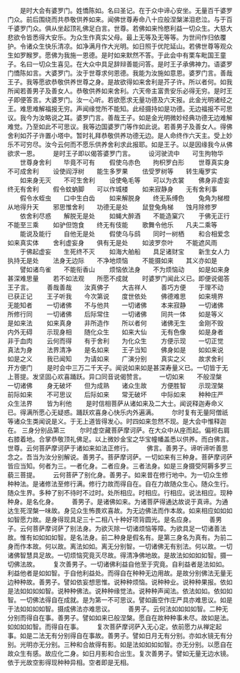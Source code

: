 <!-- { "loadSidebar": true } -->
　　是时大会有婆罗门。姓憍陈如。名曰圣记。在于众中谛心安坐。无量百千婆罗门众。前后围绕而共恭敬供养如来。闻佛世尊寿命八十应般涅槃涕泪悲泣。与于百千婆罗门众。俱从坐起顶礼佛足白言。世尊。若佛如来怜愍利益一切众生。大慈大悲欲令皆悉得大安乐。为众生作真实父母。最上无等及无等等。为世间作归依覆护。令诸众生快乐清凉。如净满月作大光明。如日照于优陀延山。若佛世尊等观众生如罗睺罗。愿佛为我施一恩德。是时如来默然不答。于此会中有栗车毗国王童子。名曰一切众生喜见。在大众中具足辞辩善能问答。是时王子承佛神力。语婆罗门憍陈如言。大婆罗门。汝于世尊求何恩德。我能为汝施如意恩。婆罗门言。善哉王子。我等愿欲恭敬供养世尊之身。是故欲得如来舍利是芥子许。所以者何。如我所闻若善男子及善女人。恭敬供养如来舍利。六天帝主富贵安乐必得无穷。是时王子即便答言。大婆罗门。汝一心听。若欲愿求无量功德及六天报。此金光明诸经之王。难思难解福报无穷。声闻缘觉所不能知。此经摄持如是功德。无边福报不可思议。我今为汝略说之耳。婆罗门言。善哉王子。如是金光明微妙经典功德无边难解难觉。乃至如此不可思议。我等边国婆罗门等作如此说。若善男子及善女人。得佛舍利如芥子许置小塔中。暂时礼拜恭敬供养功德无边。是人命终作六天主。受上妙乐不可穷尽。汝今云何而不愿乐供养舍利求此报耶。如是王子。以是因缘我今从佛欲求一恩。
　　是时王子即以偈答婆罗门言。
　　设河驶流中　　可生拘物华
　　世尊身舍利　　毕竟不可有
　　假使乌赤色　　拘枳罗白形
　　世尊真实身　　不可成舍利
　　设使阎浮树　　能生多罗果
　　佉受罗树等　　转生庵罗实
　　如来身无灭　　不可生舍利
　　设使龟毛等　　可以为衣裳
　　佛身非虚妄　　终无有舍利
　　假令蚊蚋脚　　可以作城楼
　　如来寂静身　　无有舍利事
　　假令水蛭虫　　口中生白齿
　　如来解脱身　　终无系缚色
　　兔角为梯橙　　从地得升天
　　邪思惟舍利　　功德无是处
　　鼠登兔角梯　　蚀月除修罗
　　依舍利尽惑　　解脱无是处
　　如蝇大醉酒　　不能造窠穴
　　于佛无正行　　不能至三乘
　　如驴但饱食　　终无有伎能
　　歌舞令他乐　　凡夫二乘等
　　能说及能行　　自他无是处
　　假使乌与鸱　　同时一树栖
　　和合相爱念　　如来真实体
　　舍利虚妄身　　俱有无是处
　　如波罗奈叶　　不能遮风雨
　　于佛起虚妄　　生死终不灭
　　如海大舶船　　具足诸财宝
　　新生女人力　　执持无是处
　　法身无边际　　不净地烦恼
　　不能摄如来　　其义亦如是
　　譬如诸鸟雀　　不能衔香山
　　烦恼依法身　　不为烦恼动
　　如是如来身　　甚深难思量
　　若不如法观　　所愿不成就
　　时婆罗门闻此义已。即便说偈答王子言。
　　善哉善哉　　汝真佛子　　大吉祥人
　　善巧方便　　于理不动　　已获正记
　　王子听我　　今次第说　　度世依处
　　佛德难思　　如来境界　　无能知者
　　一切诸佛　　不与他共　　一切诸佛
　　本来寂静　　一切诸佛　　所修行同
　　一切诸佛　　后际常住　　一切诸佛
　　同共一体　　如是等义　　是如来法
　　如来真身　　非所造作　　所以者何
　　诸佛无生　　金刚不毁　　内外无碍
　　示现身相　　随化众生　　如来大仙
　　无有色像　　如是身者　　非于血肉
　　云何而得　　有于舍利　　为化众生
　　方便示现　　一切正觉　　真法为身
　　法界清净　　是名如来　　王子当知
　　佛身如是　　如如来说　　如是之义
　　我已闻知　　为请如来　　广演分别
　　真实之义　　故求舍利　　开方便门
　　是时会中三万二千天子。闻说如来如是甚深寿量义已。一切皆于无上菩提。发坚固心欢喜踊跃。异口同音说偈赞言。
　　一切如来　　不般涅槃　　一切诸佛
　　身无破坏　　但为成熟　　诸众生故
　　方便胜智　　示现涅槃　　前际如来
　　不可思议　　后际如来　　常无破坏
　　中际如来　　种种庄严　　众生法界
　　皆为利他
　　是时信相菩萨从诸如来及二大士。闻说释迦寿命义已。得满所愿心无疑惑。踊跃欢喜身心快乐内外遍满。
　　尔时复有无量阿僧祇等诸众生类闻说是义。于无上道皆得发心。时四如来忽然不现。是大会中惟释迦在。
三身分别品第三
　　尔时虚空藏菩萨摩诃萨。在大众中从座而起。偏袒右肩右膝着地。合掌恭敬顶礼佛足。以上微妙金宝之华宝幢幡盖悉以供养。而白佛言。世尊。云何菩萨摩诃萨于诸如来如法正修行。
　　佛言。善男子。谛听谛听善思念之。吾当为汝分别解说。善男子。菩萨摩诃萨。一切如来有三种身。菩萨摩诃萨皆应当知。何者为三。一者化身。二者应身。三者法身。如是三身摄受阿耨多罗三藐三菩提。
　　云何菩萨了别化身。善男子。如来昔在修行地中。为一切众生修种种法。是诸修法至修行满。修行力故而得自在。自在力故随众生心。随众生行。随众生界。多种了别不待时不过时。处所相应。时相应。行相应。说法相应。现种种身。是名化身。
　　善男子。是诸佛如来。为诸菩萨得通达故说于真谛。为通达生死涅槃一味故。身见众生怖畏欢喜故。为无边佛法而作本故。如来相应如如如如智愿力故。是身得现具足三十二相八十种好项背圆光。是名应身。
　　善男子。云何菩萨摩诃萨了别法身。为欲灭除一切诸烦恼等障。为欲具足一切诸善法故。惟有如如如如智。是名法身。前二种身是假名有。是第三身名为真有。为前二身而作本故。何以故。离法如如。离无分别智。一切诸佛无有别法。何以故。一切诸佛智慧具足故。一切烦恼究竟灭尽故。得清净佛地故。是故法如如如如智。摄一切佛法故。
　　复次善男子。一切诸佛利益自他至于究竟。自利益者是法如如。利益他者是如如智。于自他利益处。而得自在种种无边用故。是故分别佛法无量无边种种故。善男子。譬如依妄想思惟。说种种烦恼。说种种业。说种种果报。依如是法如如如如智。说种种佛法。说种种缘觉法。说种种声闻法。依法如如。依如如智。一切佛法得自在成就。是为第一不可思议。譬如画空作庄严具亦难思议。如是于法如如如如智。摄成佛法亦难思议。
　　善男子。云何法如如如如智。二种无分别而得自在事。善男子。譬如如来已般涅槃。愿自在故种种事未尽。故如是法。如如如如智。而得自在事。
　　复次菩萨摩诃萨入无心定。依前愿力从禅定起事。如是二法无有分别得自在事故。善男子。譬如日月无有分别。亦如水镜无有分别。光明亦无分别。三种和合故得有影。如是法如如如如智。亦无分别。以愿自在故众生有感。故应化二身。如日月影和合出生。复次善男子。譬如无量无边水镜。依于光故空影得现种种异相。空者即是无相。
